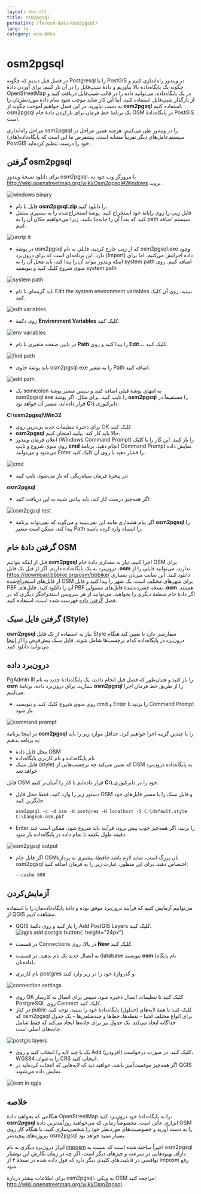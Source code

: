 ```yaml
---
layout: doc-rtl
title: osm2pgsql
permalink: /fa/osm-data/osm2pgsql/
lang: fa
category: osm-data
---
```


osm2pgsql
==========


در فصل قبل دیدیم که چگونه Postgresql را با PostGIS در ویندوز راه‌اندازی کنیم و چگونه یک پایگاه‌داده بالا بیاوریم و دادهٔ شیپ‌فایل را در آن بار کنیم. برای آوردن دادهٔ OpenStreetMap در یک پایگاه‌داده، می‌توانید داده را در قالب شیپ‌فایل دریافت کنید و از بارگذار شیپ‌فایل استفاده کنید. اما این کار شاید موجب شود تمام دادهٔ موردنظرتان را به دست نیاورید. در این فصل خواهیم آموخت چگونه از **osm2pgsql** استفاده کنیم. osm2pgsql یک برنامهٔ خط فرمان برای بارکردن دادهٔ خام OSM در پایگاه‌دادهٔ PostGIS است.  

مراحل راه‌اندازی osm2pgsql را در ویندوز طی می‌کنیم، هرچند همین مراحل در سیستم‌عامل‌های دیگر تقریباً مشابه است. پیشفرض ما این است که پایگاه‌داده(های) PostGIS خود را درست تنظیم کرده‌اید.  

گرفتن osm2pgsql
-------------

برای دانلود نسخهٔ ویندوز osm2pgsql، با مرورگر وب خود به <http://wiki.openstreetmap.org/wiki/Osm2pgsql#Windows> بروید.  

![windows binary][]

- فایل با نام **osm2pgsql.zip** را دانلود کنید.  
- فایل زیپ را روی رایانهٔ خود استخراج کنید. پوشهٔ استخراج‌شده را به مسیری منتقل کنید که بعداً آن را جابه‌جا نکنید، زیرا می‌خواهیم مکان آن را به path سیستم اضافه کنیم.  

![unzip it][]

- در پوشهٔ osm2pgsql که از زیپ خارج کردید، فایلی به نام osm2pgsql.exe وجود دارد. این برنامه‌ای است که برای درون‌برد (Import) داده اجرایش می‌کنیم، اما برای اینکه ویندوز بتواند آن را پیدا کند، باید محل آن را به system path اضافه کنیم. روی منوی شروع کلیک کنید و بنویسید system path   

![system path][]

- باید گزینه‌ای با نام Edit the system environment variables ببینید. روی آن کلیک کنید.  

![edit variables][]

- روی دکمهٔ **Environment Variables** کلیک کنید.  

![env variables][]

- در پایین صفحه متغیری با نام **Path** را پیدا کنید و روی **Edit...‎** کلیک کنید.  

![find path][]

- باید پوشهٔ حاوی osm2pgsql.exe را به متغیر Path اضافه کنید.  

![edit path][]

- یک semicolon به انتهای پوشهٔ قبلی اضافه کنید و سپس مسیر پوشهٔ osm2pgsql.exe را تایپ کنید. برای مثال، اگر پوشهٔ **osm2pgsql** را مستقیماً در دایرکتوری **<span dir="ltr">C:\\</span>** قرار داده‌اید، مسیر آن خواهد بود:  
	
**C:\osm2pgsql\Win32**  

- برای ذخیرهٔ تنظیمات جدید پی‌درپی روی OK کلیک کنید.  
- **osm2pgsql** حالا باید کار کند. بیایید امتحان کنیم.  
- اعلان فرمان ویندوز (Windows Command Prompt) را باز کنید. این کار را با کلیک روی منوی شروع و تایپ **cmd** انجام دهید. برنامهٔ Command Prompt نمایش داده می‌شود و می‌توانید Enter را فشار دهید یا روی آن کلیک کنید.  

![cmd][]

- در پنجرهٔ فرمان سیاه‌رنگی که باز می‌شود، تایپ کنید:  

**osm2pgsql**

- اگر همه‌چیز درست کار کند، باید پیامی شبیه به این دریافت کنید:  

![osm2pgsql test][]

- اگر پیام هشداری مانند این نمی‌بینید و می‌گوید که نمی‌تواند برنامهٔ **osm2pgsql** را پیدا کند، ممکن است متغیر Path را اشتباه وارد کرده باشید.  

گرفتن دادهٔ خام OSM
---------------------
قبل از اینکه بتوانیم **osm2pgsql** اجرا کنیم، نیاز به مقداری دادهٔ خام OSM برای درون‌برد به یک پایگاه‌داده داریم. اگر از قبل یک فایل **‎.osm** ندارید، می‌توانید فایلی را از <https://download.bbbike.org/osm/bbbike/> دانلود کنید. این سایت میزبان بسیاری از فایل‌های استخراج‌شدهٔ OSM برای شهرهای مختلف است. یک شهر را پیدا کنید و فایل PBF آن را دانلود کنید. فایل‌های PBF نسخه فشرده‌شدهٔ فایل‌های معمولی **‎.osm** هستند. اگر دادهٔ خام منطقهٔ دیگری را بخواهید، می‌توانید از هر سرویس استخراجگر دیگری که در فصل [گرفتن داده](fa/osm-data/get-data) فهرست شده است، استفاده کنید.  

گرفتن فایل سبک (Style)
------------------
**osm2pgsql** نیاز به استفاده از یک فایل Style سفارشی دارد تا تعیین کند هنگام درون‌برد در پایگاه‌داده کدام برچسب‌ها شامل شوند. فایل سبک پیش‌فرض را از [اینجا](/files/default.style) می‌توانید دانلود کنید.  

درون‌برد داده
-------------------
PgAdmin III را باز کنید و همان‌طور که فصل قبل انجام دادید، یک پایگاه‌دادهٔ جدید به نام **osm** بسازید. برای درون‌برد داده، برنامهٔ **osm2pgsql** را از طریق خط فرمان اجرا می‌کنیم. 

- روی منوی شروع کلیک کنید و بنویسید cmd و Enter را بزنید تا Command Prompt باز شود.  

![command prompt][]

در اینجا برنامهٔ **osm2pgsql** را با چندین گزینه اجرا خواهیم کرد. حداقل موارد زیر را باید به برنامه بدهیم:  

- محل فایل دادهٔ OSM  
- نام پایگاه‌داده و نام کاربری پایگاه‌داده  
- فایل سبک (style) که تعیین می‌کند چه برچسب‌هایی از OSM به پایگاه‌داده درون‌برد خواهد شد  

فایل OSM خود را در دایرکتوری **<span dir="ltr">C:\\</span>** قرار داده‌ایم تا کار را آسان‌تر کنیم.  

- دستور زیر را وارد کنید، فقط محل فایل OSM و فایل سبک را با مسیر فایل‌های خود جایگزین کنید.

      osm2pgsql -c -d osm -U postgres -H localhost -S C:\default.style C:\bangkok.osm.pbf  

- Enter را بزنید، اگر همه‌چیز خوب پیش برود، فرآیند باید شروع شود. ممکن است چند دقیقه طول بکشد تا تمام داده در پایگاه‌داده بار شود.  

![osm2pgsql output][]

- اگر فایل خام OSMتان بزرگ است، شاید لازم باشد حافظهٔ بیشتری به پردازهٔ osm2pgsql اختصاص دهید. برای این منظور، عبارت زیر را به فرمان اضافه کنید:  

      --cache 600

آزمایش‌کردن
-----------

می‌توانیم آزمایش کنیم که فرآیند درون‌برد موفق بوده و دادهٔ پایگاه‌داده‌مان را با استفاده از QGIS مشاهده کنیم.  

- QGIS را باز کنید و روی دکمهٔ Add PostGIS Layers کلیک کنید. ![qgis add postgis button][]{: height="24px"}

- در قسمت Connections در بالا، روی **New** کلیک کنید.  
- به اتصال جدید یک نام بدهید. در قسمت database بنویسید **osm** (نام پایگاه داده‌تان).  
- نام کاربری postgres و گذرواژهٔ خود را در زیر وارد کنید.  

![connection settings][]

- روی OK کلیک کنید تا تنظیمات اتصال ذخیره شود. سپس برای اتصال به کارساز PostgreSQL روی Connect کلیک کنید.  
- در کنار public کلیک کنید تا همهٔ لایه‌های (جداول) پایگاه‌دادهٔ خود را ببینید. توجه کنید که osm2pgsql برای انواع مختلف اشیا - نقطه‌ها، خط‌ها و چندضلعی‌ها - یک جدول جداگانه ایجاد می‌کند. یک جدول نیز برای جاده‌ها ایجاد می‌کند که فقط شامل جاده‌های اصلی است.  

![postgis layers][]

- یک یا چند لایه را انتخاب کنید و روی Add (افزودن) کلیک کنید. در صورت درخواست، WGS84 را به‌عنوان CRS انتخاب کنید.  
- اگر همه‌چیز موفقیت‌آمیز باشد، خواهید دید که لایه‌هایی که انتخاب کرده‌اید در QGIS نمایش داده می‌شوند.  

![osm in qgis][]



خلاصه
-------

هنگامی که بخواهید دادهٔ OpenStreetMap را به پایگاه‌دادهٔ خود درون‌برد کنید، **osm2pgsql** ابزاری عالی است. مخصوصاً زمانی که می‌خواهید روزآمدترین دادهٔ OSM را به دست آورید و خصوصیت‌های موردنظر خود را شخصی‌سازی کنید، یا هنگام کار روی پروژه‌های پیچیده‌تر، osm2pgsql بسیار مفید خواهد بود.  

ابزار درون‌برد دیگری به نام [imposm](http://imposm.org/) اخیراً ساخته شده است که نسبت به osm2pgsql دارای بهبودهایی در سرعت و چیزهای دیگر است، اگر چه در زمان نگارش این نوشتار نواقصی در قابلیت‌های کلیدی دیگر دارد که قول داده شده در نسخهٔ ۳ از imposm رفع شود.  

برای اطلاعات بیشتر دربارهٔ osm2pgsql، به ویکی OSM مراجعه کنید: <http://wiki.openstreetmap.org/wiki/Osm2pgsql>.  


[windows binary]: /images/osm-data/windows-binary.png
[unzip it]: /images/osm-data/unzip-it.png
[system path]: /images/osm-data/system-path.png
[edit variables]: /images/osm-data/edit-environment-variables.png
[env variables]: /images/osm-data/environment-variables.png
[find path]: /images/osm-data/find-path.png
[edit path]: /images/osm-data/edit-path-variable.png
[cmd]: /images/osm-data/cmd.png
[osm2pgsql test]: /images/osm-data/osm2pgsql-test.png
[command prompt]: /images/osm-data/command-prompt.png
[osm2pgsql output]: /images/osm-data/osm2pgsql-output.png
[qgis add postgis button]: /images/osm-data/add-postgis-button.png
[connection settings]: /images/osm-data/connection-settings.png
[postgis layers]: /images/osm-data/postgis-layers.png
[osm in qgis]: /images/osm-data/osm-in-qgis.png
